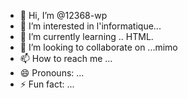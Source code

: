 - 👋 Hi, I’m @12368-wp
- 👀 I’m interested in l'informatique...
- 🌱 I’m currently learning .. HTML.
- 💞️ I’m looking to collaborate on ...mimo
- 📫 How to reach me ...
- 😄 Pronouns: ...
- ⚡ Fun fact: ...

<!---
12368-wp/12368-wp is a ✨ special ✨ repository because its `README.md` (this file) appears on your GitHub profile.
You can click the Preview link to take a look at your changes.
--->
